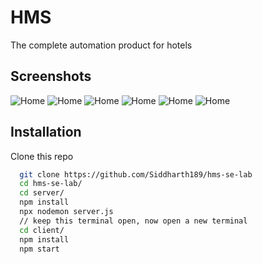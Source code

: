 # HMS

The complete automation product for hotels

## Screenshots

![Home](https://i.postimg.cc/DWdVmxRk/Screenshot-20230409-201118.png)
![Home](https://i.postimg.cc/CzZWbh94/Screenshot-20230409-201155.png)
![Home](https://i.postimg.cc/c6Jq4Mm2/Screenshot-20230409-201251.png)
![Home](https://i.postimg.cc/ykw2jqHC/Screenshot-20230409-201415.png)
![Home](https://i.postimg.cc/K1Bws9Gk/Screenshot-20230409-201443.png)
![Home](https://i.postimg.cc/V5ZxSrZ6/Screenshot-20230409-201529.png)

## Installation

Clone this repo

```bash
  git clone https://github.com/Siddharth189/hms-se-lab
  cd hms-se-lab/
  cd server/
  npm install
  npx nodemon server.js
  // keep this terminal open, now open a new terminal
  cd client/
  npm install
  npm start
```
